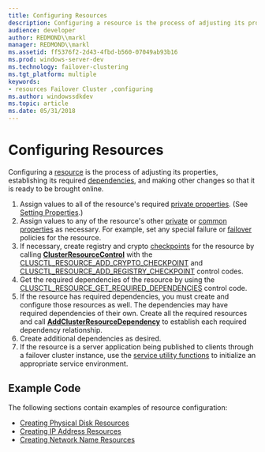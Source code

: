 ```yaml
---
title: Configuring Resources
description: Configuring a resource is the process of adjusting its properties, establishing its required dependencies, and making other changes so that it is ready to be brought online.
audience: developer
author: REDMOND\\markl
manager: REDMOND\\markl
ms.assetid: ff5376f2-2d43-4fbd-b560-07049ab93b16
ms.prod: windows-server-dev
ms.technology: failover-clustering
ms.tgt_platform: multiple
keywords:
- resources Failover Cluster ,configuring
ms.author: windowssdkdev
ms.topic: article
ms.date: 05/31/2018
---
```


# Configuring Resources

Configuring a [resource](resources.md) is the process of adjusting its properties, establishing its required [dependencies](resource-dependencies.md), and making other changes so that it is ready to be brought online.

1.  Assign values to all of the resource's required [private properties](private-properties.md). (See [Setting Properties](setting-properties.md).)
2.  Assign values to any of the resource's other [private](private-properties.md) or [common properties](common-properties.md) as necessary. For example, set any special failure or [failover](failover.md) policies for the resource.
3.  If necessary, create registry and crypto [checkpoints](checkpointing.md) for the resource by calling [**ClusterResourceControl**](/previous-versions/windows/desktop/api/ClusAPI/nf-clusapi-clusterresourcecontrol) with the [CLUSCTL\_RESOURCE\_ADD\_CRYPTO\_CHECKPOINT](clusctl-resource-add-crypto-checkpoint.md) and [CLUSCTL\_RESOURCE\_ADD\_REGISTRY\_CHECKPOINT](clusctl-resource-add-registry-checkpoint.md) control codes.
4.  Get the required dependencies of the resource by using the [CLUSCTL\_RESOURCE\_GET\_REQUIRED\_DEPENDENCIES](clusctl-resource-get-required-dependencies.md) control code.
5.  If the resource has required dependencies, you must create and configure those resources as well. The dependencies may have required dependencies of their own. Create all the required resources and call [**AddClusterResourceDependency**](/previous-versions/windows/desktop/api/ClusAPI/nc-clusapi-pclusapi_add_cluster_resource_dependency) to establish each required dependency relationship.
6.  Create additional dependencies as desired.
7.  If the resource is a server application being published to clients through a failover cluster instance, use the [service utility functions](service-utility-functions.md) to initialize an appropriate service environment.

## Example Code

The following sections contain examples of resource configuration:

-   [Creating Physical Disk Resources](creating-physical-disk-resources.md)
-   [Creating IP Address Resources](creating-ip-address-resources.md)
-   [Creating Network Name Resources](creating-network-name-resources.md)

 

 




